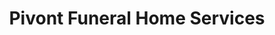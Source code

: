 ---
title: "Pivont Funeral Home Services"
url: /hinton/pivont-funeral-home-services/
shop: Bestattungen
---